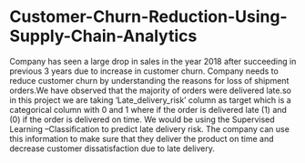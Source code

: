 # Customer-Churn-Reduction-Using-Supply-Chain-Analytics
Company has seen a large drop in sales in the year 2018 after succeeding in previous 3 years due to increase in customer churn. Company needs to reduce customer churn by understanding the reasons for loss of shipment orders.We have observed that the majority of orders were delivered late.so in this project we are taking ‘Late_delivery_risk’ column as target which is a categorical column with 0 and 1 where if the order is delivered late (1) and (0) if the order is delivered on time. We would be using the Supervised Learning –Classification to predict late delivery risk. The company can use this information to make sure that they deliver the product on time and decrease customer dissatisfaction due to late delivery.
